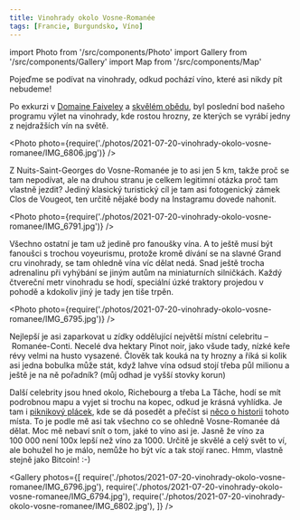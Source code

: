 ```yaml
---
title: Vinohrady okolo Vosne-Romanée
tags: [Francie, Burgundsko, Víno]
---
```


import Photo from '/src/components/Photo'
import Gallery from '/src/components/Gallery'
import Map from '/src/components/Map'

Pojeďme se podívat na vinohrady, odkud pochází víno, které asi nikdy pít nebudeme!

<!-- truncate -->

Po exkurzi v [Domaine Faiveley](/2021/07/20/domaine-faiveley) a [skvělém obědu](/2021/07/20/la-cabotte), byl poslední bod našeho programu výlet na vinohrady, kde rostou hrozny, ze kterých se vyrábí jedny z nejdražších vín na světě.

<Photo photo={require('./photos/2021-07-20-vinohrady-okolo-vosne-romanee/IMG_6806.jpg')} />

Z Nuits-Saint-Georges do Vosne-Romanée je to asi jen 5&nbsp;km, takže proč se tam nepodívat, ale na druhou stranu je celkem legitimní otázka proč tam vlastně jezdit? Jediný klasický turistický cíl je tam asi fotogenický zámek Clos de Vougeot, ten určitě nějaké body na Instagramu dovede nahonit.

<Photo photo={require('./photos/2021-07-20-vinohrady-okolo-vosne-romanee/IMG_6791.jpg')} />

Všechno ostatní je tam už jedině pro fanoušky vína. A to ještě musí být fanoušci s trochou voyeurismu, protože kromě dívání se na slavné Grand cru vinohrady, se tam ohledně vína víc dělat nedá. Snad ještě trocha adrenalinu při vyhýbání se jiným autům na miniaturních silničkách. Každý čtvereční metr vinohradu se hodí, speciální úzké traktory projedou v pohodě a kdokoliv jiný je tady jen tiše trpěn.

<Photo photo={require('./photos/2021-07-20-vinohrady-okolo-vosne-romanee/IMG_6795.jpg')} />

Nejlepší je asi zaparkovat u zídky oddělující největší místní celebritu &ndash;&nbsp;Romanée-Conti. Necelé dva hektary Pinot noir, jako všude tady, nízké keře révy velmi na husto vysazené. Člověk tak kouká na ty hrozny a říká si kolik asi jedna bobulka může stát, když lahve vína odsud stojí třeba půl milionu a ještě je na ně pořadník? (můj odhad je vyšší stovky korun)

Další celebrity jsou hned okolo, Richebourg a třeba La Tâche, hodí se mít podrobnou mapu a vyjet si trochu na kopec, odkud je krásná vyhlídka. Je tam i [piknikový plácek](https://goo.gl/maps/XFeSQQvRMuLZxW9Q9), kde se dá posedět a přečíst si [něco o historii](https://en.wikipedia.org/wiki/Domaine_de_la_Roman%C3%A9e-Conti#History) tohoto místa. To je podle mě asi tak všechno co se ohledně Vosne-Romanée dá dělat. Moc mě nebaví snít o tom, jaké to víno asi je. Jasně že víno za 100&nbsp;000 není 100x lepší než víno za 1000. Určitě je skvělé a celý svět to ví, ale bohužel ho je málo, nemůže ho být víc a tak stojí ranec. Hmm, vlastně stejně jako Bitcoin! :-)

<Gallery photos={[
require('./photos/2021-07-20-vinohrady-okolo-vosne-romanee/IMG_6796.jpg'),
require('./photos/2021-07-20-vinohrady-okolo-vosne-romanee/IMG_6794.jpg'),
require('./photos/2021-07-20-vinohrady-okolo-vosne-romanee/IMG_6802.jpg'),
]} />

<Map src="https://www.google.com/maps/embed?pb=!1m18!1m12!1m3!1d21703.469883572143!2d4.938811372652068!3d47.159152216066914!2m3!1f0!2f0!3f0!3m2!1i1024!2i768!4f13.1!3m3!1m2!1s0x47f290383bbd38b9%3A0xa03df37a27dc1004!2sVosne-Roman%C3%A9e%2C%20France!5e0!3m2!1sen!2scz!4v1628242080297!5m2!1sen!2scz" />
